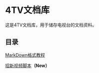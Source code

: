 # 4TV文档库

这是4TV文档库，用于储存电视台的文档资料。

## 目录

[MarkDown格式教程](MarkDown格式教程.md/)

[招新视频脚本](脚本/招新视频脚本/)**（New）**